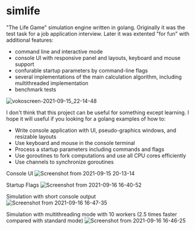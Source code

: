 # simlife
"The Life Game" simulation engine written in golang. Originally it was the test task for a job application interview. Later it was extented "for fun" with additional features: 
 - command line and interactive mode
 - console UI with responsive panel and layouts, keyboard and mouse support
 - confurable startup parameters by command-line flags
 - several implementations of the main calculation algorithm, including multithreaded implementation
 - benchmark tests

![vokoscreen-2021-09-15_22-14-48](https://user-images.githubusercontent.com/41936843/133479356-913399ff-181c-4b74-9a67-8bd9d4e5755a.gif)

I don't think that this project can be useful for something except learning. I hope it will useful if you looking for a golang examples of how to:
 - Write console application with UI, pseudo-graphics windows, and resizable layouts
 - Use keyboard and mouse in the console terminal
 - Process a startup parameters including commands and flags
 - Use goroutines to fork computations and use all CPU cores efficiently
 - Use channels to synchronize goroutines

Console UI
![Screenshot from 2021-09-15 20-13-14](https://user-images.githubusercontent.com/41936843/133461802-475c712e-6fb3-4b7b-b560-e9ee344a19bc.png)

Startup Flags
![Screenshot from 2021-09-16 16-40-52](https://user-images.githubusercontent.com/41936843/133605908-f2d4b339-ffad-4d92-a8c7-79a60c1065e0.png)

Simulation with short console output
![Screenshot from 2021-09-16 16-47-35](https://user-images.githubusercontent.com/41936843/133606983-cdf62078-286c-4074-ae22-1aa4c6e0981d.png)

Simulation with multithreading mode with 10 workers (2.5 times faster compared with standard mode)
![Screenshot from 2021-09-16 16-46-25](https://user-images.githubusercontent.com/41936843/133607067-78a65986-16eb-428e-a236-d58d47556926.png)
